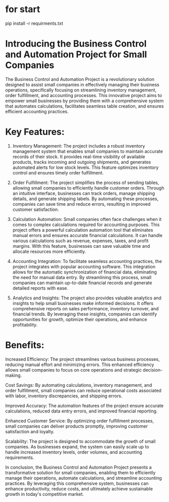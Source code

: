 # for start 
pip install -r requirments.txt

# Introducing the Business Control and Automation Project for Small Companies

The Business Control and Automation Project is a revolutionary solution designed to assist small companies in effectively managing their business operations, specifically focusing on streamlining inventory management, order fulfillment, and accounting processes. This innovative project aims to empower small businesses by providing them with a comprehensive system that automates calculations, facilitates seamless table creation, and ensures efficient accounting practices.

# Key Features:

1. Inventory Management: The project includes a robust inventory management system that enables small companies to maintain accurate records of their stock. It provides real-time visibility of available products, tracks incoming and outgoing shipments, and generates automated alerts for low stock levels. This feature optimizes inventory control and ensures timely order fulfillment.

2. Order Fulfillment: The project simplifies the process of sending tables, allowing small companies to efficiently handle customer orders. Through an intuitive interface, businesses can track orders, manage shipping details, and generate shipping labels. By automating these processes, companies can save time and reduce errors, resulting in improved customer satisfaction.

3. Calculation Automation: Small companies often face challenges when it comes to complex calculations required for accounting purposes. This project offers a powerful calculation automation tool that eliminates manual errors and ensures accurate financial calculations. It can handle various calculations such as revenue, expenses, taxes, and profit margins. With this feature, businesses can save valuable time and allocate resources more efficiently.

4. Accounting Integration: To facilitate seamless accounting practices, the project integrates with popular accounting software. This integration allows for the automatic synchronization of financial data, eliminating the need for manual data entry. By streamlining this process, small companies can maintain up-to-date financial records and generate detailed reports with ease.

5. Analytics and Insights: The project also provides valuable analytics and insights to help small businesses make informed decisions. It offers comprehensive reports on sales performance, inventory turnover, and financial trends. By leveraging these insights, companies can identify opportunities for growth, optimize their operations, and enhance profitability.

# Benefits:

Increased Efficiency: The project streamlines various business processes, reducing manual effort and minimizing errors. This enhanced efficiency allows small companies to focus on core operations and strategic decision-making.

Cost Savings: By automating calculations, inventory management, and order fulfillment, small companies can reduce operational costs associated with labor, inventory discrepancies, and shipping errors.

Improved Accuracy: The automation features of the project ensure accurate calculations, reduced data entry errors, and improved financial reporting.

Enhanced Customer Service: By optimizing order fulfillment processes, small companies can deliver products promptly, improving customer satisfaction and loyalty.

Scalability: The project is designed to accommodate the growth of small companies. As businesses expand, the system can easily scale up to handle increased inventory levels, order volumes, and accounting requirements.

In conclusion, the Business Control and Automation Project presents a transformative solution for small companies, enabling them to efficiently manage their operations, automate calculations, and streamline accounting practices. By leveraging this comprehensive system, businesses can enhance productivity, reduce costs, and ultimately achieve sustainable growth in today's competitive market.
